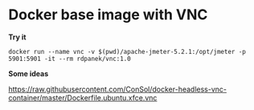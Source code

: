 # Docker base image with VNC    

**Try it**   
```
docker run --name vnc -v $(pwd)/apache-jmeter-5.2.1:/opt/jmeter -p 5901:5901 -it --rm rdpanek/vnc:1.0
```

**Some ideas**

https://raw.githubusercontent.com/ConSol/docker-headless-vnc-container/master/Dockerfile.ubuntu.xfce.vnc

